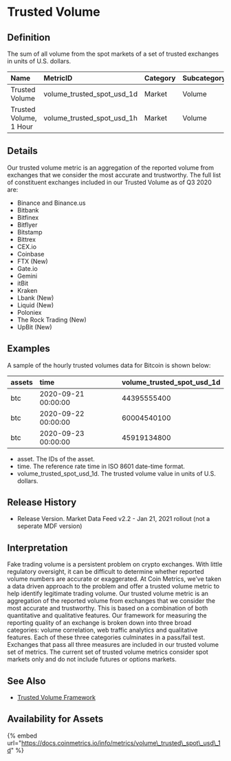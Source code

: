# Trusted Volume

## Definition

The sum of all volume from the spot markets of a set of trusted exchanges in units of U.S. dollars.[  
](https://docs.coinmetrics.io/info/metrics/volume_trusted_spot_usd_1d)

| Name | MetricID | Category | Subcategory | Type | Unit | Interval |
| :--- | :--- | :--- | :--- | :--- | :--- | :--- |
| Trusted Volume | volume\_trusted\_spot\_usd\_1d | Market | Volume | NA | USD | 1d |
| Trusted Volume, 1 Hour | volume\_trusted\_spot\_usd\_1h | Market | Volume | NA | USD | 1h |

## Details

Our trusted volume metric is an aggregation of the reported volume from exchanges that we consider the most accurate and trustworthy.  The full list of constituent exchanges included in our Trusted Volume as of Q3 2020 are:

* Binance and Binance.us
* Bitbank
* Bitfinex
* Bitflyer
* Bitstamp
* Bittrex
* CEX.io
* Coinbase
* FTX \(New\)
* Gate.io
* Gemini
* itBit
* Kraken
* Lbank \(New\)
* Liquid \(New\)
* Poloniex
* The Rock Trading \(New\)
* UpBit \(New\)

## Examples

A sample of the hourly trusted volumes data for Bitcoin is shown below:

| assets | time | volume\_trusted\_spot\_usd\_1d |
| :--- | :--- | :--- |
| btc | 2020-09-21 00:00:00 | 44395555400 |
| btc | 2020-09-22 00:00:00 | 60004540100 |
| btc | 2020-09-23 00:00:00 | 45919134800 |

* asset. The IDs of the asset.
* time. The reference rate time in ISO 8601 date-time format.
* volume\_trusted\_spot\_usd\_1d. The trusted volume value in units of U.S. dollars.

## Release History

* Release Version. Market Data Feed v2.2 - Jan 21, 2021 rollout \(not a seperate MDF version\)

## Interpretation

Fake trading volume is a persistent problem on crypto exchanges. With little regulatory oversight, it can be difficult to determine whether reported volume numbers are accurate or exaggerated. At Coin Metrics, we’ve taken a data driven approach to the problem and offer a trusted volume metric to help identify legitimate trading volume. Our trusted volume metric is an aggregation of the reported volume from exchanges that we consider the most accurate and trustworthy. This is based on a combination of both quantitative and qualitative features. Our framework for measuring the reporting quality of an exchange is broken down into three broad categories: volume correlation, web traffic analytics and qualitative features. Each of these three categories culminates in a pass/fail test. Exchanges that pass all three measures are included in our trusted volume set of metrics. The current set of trusted volume metrics consider spot markets only and do not include futures or options markets.

## See Also

* [Trusted Volume Framework](https://coinmetrics.io/q3-refresh-of-trusted-spot-volume-framework/%20)

## Availability for Assets

{% embed url="https://docs.coinmetrics.io/info/metrics/volume\_trusted\_spot\_usd\_1d" %}

